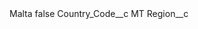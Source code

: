 <?xml version="1.0" encoding="UTF-8"?>
<CustomMetadata xmlns="http://soap.sforce.com/2006/04/metadata" xmlns:xsi="http://www.w3.org/2001/XMLSchema-instance" xmlns:xsd="http://www.w3.org/2001/XMLSchema">
    <label>Malta</label>
    <protected>false</protected>
    <values>
        <field>Country_Code__c</field>
        <value xsi:type="xsd:string">MT</value>
    </values>
    <values>
        <field>Region__c</field>
        <value xsi:nil="true"/>
    </values>
</CustomMetadata>
